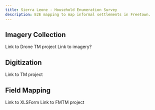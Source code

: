 ```yaml
---
title: Sierra Leone - Household Enumeration Survey
description: E2E mapping to map informal settlements in Freetown.
---
```


## Imagery Collection

Link to Drone TM project
Link to imagery?

## Digitization

Link to TM project

## Field Mapping

Link to XLSForm
Link to FMTM project
